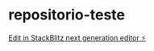 # repositorio-teste

[Edit in StackBlitz next generation editor ⚡️](https://stackblitz.com/~/github.com/remat95/repositorio-teste)